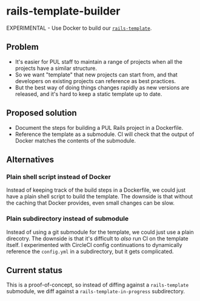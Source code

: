# rails-template-builder
EXPERIMENTAL - Use Docker to build our [`rails-template`](https://github.com/pulibrary/rails-template).

## Problem

- It's easier for PUL staff to maintain a range of projects when all the projects have a similar structure.
- So we want "template" that new projects can start from, and that developers on existing projects can reference as best practices.
- But the best way of doing things changes rapidly as new versions are released, and it's hard to keep a static template up to date.

## Proposed solution

- Document the steps for building a PUL Rails project in a Dockerfile.
- Reference the template as a submodule. CI will check that the output of Docker matches the contents of the submodule.

## Alternatives

### Plain shell script instead of Docker
Instead of keeping track of the build steps in a Dockerfile,
we could just have a plain shell script to build the template.
The downside is that without the caching that Docker provides,
even small changes can be slow.

### Plain subdirectory instead of submodule
Instead of using a git submodule for the template,
we could just use a plain direcotry.
The downside is that it's difficult to _also_ run CI on the template itself.
I experimented with CircleCI config continuations to dynamically reference
the `config.yml` in a subdirectory, but it gets complicated.

## Current status

This is a proof-of-concept, so instead of diffing against a `rails-template` submodule, we diff against a `rails-template-in-progress` subdirectory.